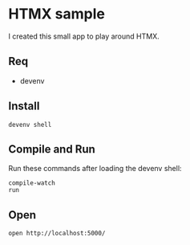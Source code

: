 # HTMX sample

I created this small app to play around HTMX.

## Req

* devenv

## Install

```
devenv shell
```

## Compile and Run

Run these commands after loading the devenv shell:

```
compile-watch
run
```

## Open

```
open http://localhost:5000/
```
